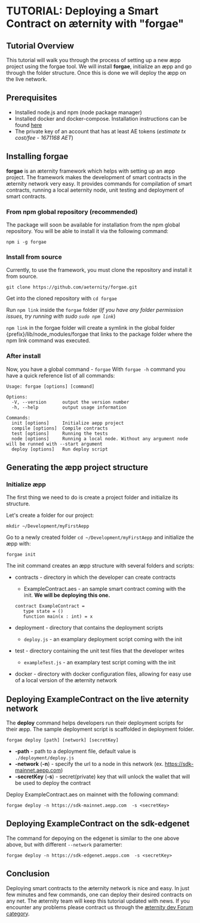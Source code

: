 # TUTORIAL: Deploying a Smart Contract on æternity with "forgae"
## Tutorial Overview
This tutorial will walk you through the process of setting up a new æpp project using the forgae tool. We will install **forgae**, initialize an æpp and go through the folder structure. Once this is done we will deploy the æpp on the live network.
## Prerequisites
- Installed node.js and npm (node package manager)
- Installed docker and docker-compose. Installation instructions can be found [here](https://docs.docker.com/compose/install/)
- The private key of an account that has at least AE tokens (*estimate tx cost/fee - 1671168 AET*)
## Installing forgae
**forgae** is an æternity framework which helps with setting up an æpp project. The framework makes the development of smart contracts in the æternity network very easy. It provides commands for compilation of smart contracts, running a local aeternity node, unit testing and deployment of smart contracts.

### From npm global repository (recommended)

The package will soon be available for installation from the npm global repository. You will be able to install it via the following command:
```
npm i -g forgae
```

### Install from source

Currently, to use the framework, you must clone the repository and install it from source.
```
git clone https://github.com/aeternity/forgae.git
```
Get into the cloned repository with  ```cd forgae```

Run ```npm link``` inside the ```forgae``` folder (*If you have any folder permission issues, try running with sudo ```sudo npm link```*)

```npm link``` in the forgae folder will create a symlink in the global folder {prefix}/lib/node_modules/forgae that links to the package folder where the npm link command was executed.

### After install
Now, you have a global command - ```forgae```
With ```forgae -h``` command you have a quick reference list of all commands:

```
Usage: forgae [options] [command]

Options:
  -V, --version      output the version number
  -h, --help         output usage information

Commands:
  init [options]     Initialize aepp project
  compile [options]  Compile contracts
  test [options]     Running the tests
  node [options]     Running a local node. Without any argument node will be runned with --start argument
  deploy [options]   Run deploy script
```

## Generating the æpp project structure
### Initialize æpp

The first thing we need to do is create a project folder and initialize its structure.

Let's create a folder for our project:
```
mkdir ~/Development/myFirstAepp
```

Go to a newly created folder ```cd ~/Development/myFirstAepp``` and initialize the æpp with:
```
forgae init
```
The init command creates an æpp structure with several folders and scripts:

- contracts - directory in which the developer can create contracts
    - ExampleContract.aes -  an sample smart contract coming with the init. **We will be deploying this one.**
    ```
    contract ExampleContract =
       type state = ()
       function main(x : int) = x 
    ```
- deployment - directory that contains the deployment scripts
    - `deploy.js` - an examplary deployment script coming with the init
    
- test - directory containing the unit test files that the developer writes
    - `exampleTest.js` - an examplary test script coming with the init
    
- docker - directory with docker configuration files, allowing for easy use of a local version of the æternity network

## Deploying ExampleContract on the live æternity network
The **deploy** command helps developers run their deployment scripts for their æpp. The sample deployment script is scaffolded in deployment folder.
```
forgae deploy [path] [network] [secretKey]
```
- **-path** - path to a deployment file, default value is ```./deployment/deploy.js```
- **-network** (**-n**) - specify the url to a node in this network (ex. https://sdk-mainnet.aepp.com)
- **-secretKey** (**-s**) - secret(private) key that will unlock the wallet that will be used to deploy the contract

Deploy ExampleContract.aes on mainnet with the following command: 
```
forgae deploy -n https://sdk-mainnet.aepp.com  -s <secretKey>
```

## Deploying ExampleContract on the sdk-edgenet
The command for depoying on the edgenet is similar to the one above above, but with different ```--network``` paramerter:
```
forgae deploy -n https://sdk-edgenet.aepps.com  -s <secretKey>
```

## Conclusion
Deploying smart contracts to the æternity network is nice and easy. In just few minutes and few commands, one can deploy their desired contracts on any net. The æternity team will keep this tutorial updated with news. If you encounter any problems please contract us through the [æternity dev Forum category](https://forum.aeternity.com/c/development).
